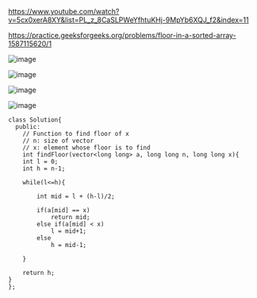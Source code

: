 https://www.youtube.com/watch?v=5cx0xerA8XY&list=PL_z_8CaSLPWeYfhtuKHj-9MpYb6XQJ_f2&index=11

https://practice.geeksforgeeks.org/problems/floor-in-a-sorted-array-1587115620/1

![image](https://user-images.githubusercontent.com/53824950/143525991-797c983c-ac4d-4aa8-bbe7-45134df5d39a.png)

![image](https://user-images.githubusercontent.com/53824950/143526088-74a42712-c017-47a8-9508-b7b6bd1c62df.png)

![image](https://user-images.githubusercontent.com/53824950/143526329-0311a67e-734c-4eae-8150-e55addbd65ad.png)

![image](https://user-images.githubusercontent.com/53824950/143526496-d0e60749-cd1e-4ec6-8160-0b48d5477356.png)

```
class Solution{
  public:
    // Function to find floor of x
    // n: size of vector
    // x: element whose floor is to find
    int findFloor(vector<long long> a, long long n, long long x){
    int l = 0;
    int h = n-1;
    
    while(l<=h){
        
        int mid = l + (h-l)/2;
        
        if(a[mid] == x)
            return mid;
        else if(a[mid] < x)
            l = mid+1;
        else
            h = mid-1;
        
    }
    
    return h;
}
};
```
